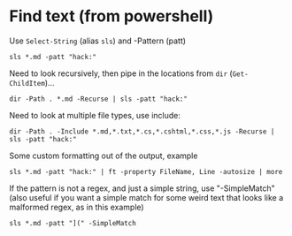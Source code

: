 ﻿# Find text (from powershell)

Use `Select-String` (alias `sls`) and -Pattern (patt)

    sls *.md -patt "hack:"

Need to look recursively, then pipe in the locations from `dir` (`Get-ChildItem`)...

    dir -Path . *.md -Recurse | sls -patt "hack:"

Need to look at multiple file types, use include:

    dir -Path . -Include *.md,*.txt,*.cs,*.cshtml,*.css,*.js -Recurse | sls -patt "hack:"

Some custom formatting out of the output, example

    sls *.md -patt "hack:" | ft -property FileName, Line -autosize | more

If the pattern is not a regex, and just a simple string, use "-SimpleMatch"  (also useful if you want a simple match for some weird text that looks like a malformed regex, as in this example)

    sls *.md -patt "](" -SimpleMatch
